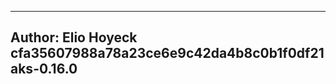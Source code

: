 -------------------------------------------------------------
 Author: Elio Hoyeck 
 cfa35607988a78a23ce6e9c42da4b8c0b1f0df21 
aks-0.16.0 
-------------------------------------------------------------

